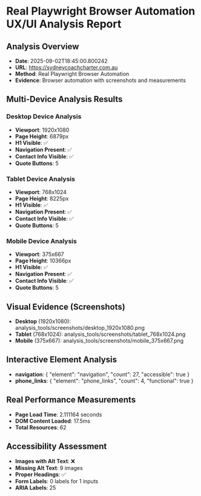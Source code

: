 # Real Playwright Browser Automation UX/UI Analysis Report

## Analysis Overview
- **Date**: 2025-09-02T18:45:00.800242
- **URL**: https://sydneycoachcharter.com.au
- **Method**: Real Playwright Browser Automation
- **Evidence**: Browser automation with screenshots and measurements

## Multi-Device Analysis Results

### Desktop Device Analysis
- **Viewport**: 1920x1080
- **Page Height**: 6879px
- **H1 Visible**: ✅
- **Navigation Present**: ✅
- **Contact Info Visible**: ✅
- **Quote Buttons**: 5

### Tablet Device Analysis
- **Viewport**: 768x1024
- **Page Height**: 8225px
- **H1 Visible**: ✅
- **Navigation Present**: ✅
- **Contact Info Visible**: ✅
- **Quote Buttons**: 5

### Mobile Device Analysis
- **Viewport**: 375x667
- **Page Height**: 10366px
- **H1 Visible**: ✅
- **Navigation Present**: ✅
- **Contact Info Visible**: ✅
- **Quote Buttons**: 5

## Visual Evidence (Screenshots)

- **Desktop** (1920x1080): analysis_tools/screenshots/desktop_1920x1080.png
- **Tablet** (768x1024): analysis_tools/screenshots/tablet_768x1024.png
- **Mobile** (375x667): analysis_tools/screenshots/mobile_375x667.png

## Interactive Element Analysis

- **navigation**: {
  "element": "navigation",
  "count": 27,
  "accessible": true
}
- **phone_links**: {
  "element": "phone_links",
  "count": 4,
  "functional": true
}

## Real Performance Measurements
- **Page Load Time**: 2.111164 seconds
- **DOM Content Loaded**: 17.5ms
- **Total Resources**: 62

## Accessibility Assessment
- **Images with Alt Text**: ❌
- **Missing Alt Text**: 9 images
- **Proper Headings**: ✅
- **Form Labels**: 0 labels for 1 inputs
- **ARIA Labels**: 25

